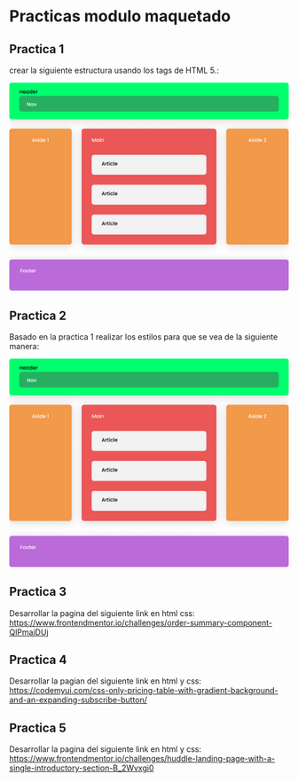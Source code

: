 # Practicas modulo maquetado

## Practica 1

crear la siguiente estructura usando los tags de HTML 5.:

![Practica 1](./practica1.png "Optional title")

## Practica 2

Basado en la practica 1 realizar los estilos para que se vea de la siguiente manera:

![Practica 1](./practica1.png "Optional title")

## Practica 3

Desarrollar la pagina del siguiente link en html css:
https://www.frontendmentor.io/challenges/order-summary-component-QlPmajDUj

## Practica 4

Desarrollar la pagian del siguiente link en html y css:
https://codemyui.com/css-only-pricing-table-with-gradient-background-and-an-expanding-subscribe-button/

## Practica 5

Desarrollar la pagina del siguiente link en html y css:
https://www.frontendmentor.io/challenges/huddle-landing-page-with-a-single-introductory-section-B_2Wvxgi0